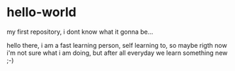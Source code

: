 # hello-world
my first repository, i dont know what it gonna be...

hello there, i am a fast learning person, self learning to, so maybe rigth now 
i'm not sure what i am doing, but after all everyday we learn something new ;-)
